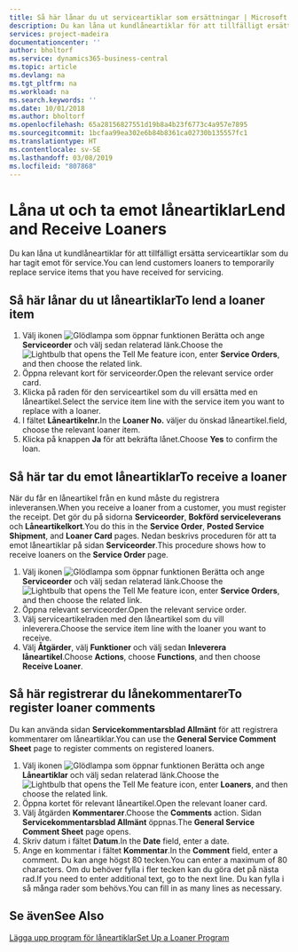 ```yaml
---
title: Så här lånar du ut serviceartiklar som ersättningar | Microsoft Docs
description: Du kan låna ut kundlåneartiklar för att tillfälligt ersätta serviceartiklar som du har tagit emot för service.
services: project-madeira
documentationcenter: ''
author: bholtorf
ms.service: dynamics365-business-central
ms.topic: article
ms.devlang: na
ms.tgt_pltfrm: na
ms.workload: na
ms.search.keywords: ''
ms.date: 10/01/2018
ms.author: bholtorf
ms.openlocfilehash: 65a28156827551d19b8a4b23f6773c4a957e7895
ms.sourcegitcommit: 1bcfaa99ea302e6b84b8361ca02730b135557fc1
ms.translationtype: HT
ms.contentlocale: sv-SE
ms.lasthandoff: 03/08/2019
ms.locfileid: "807868"
---
```

# <a name="lend-and-receive-loaners"></a><span data-ttu-id="a1af9-103">Låna ut och ta emot låneartiklar</span><span class="sxs-lookup"><span data-stu-id="a1af9-103">Lend and Receive Loaners</span></span>
<span data-ttu-id="a1af9-104">Du kan låna ut kundlåneartiklar för att tillfälligt ersätta serviceartiklar som du har tagit emot för service.</span><span class="sxs-lookup"><span data-stu-id="a1af9-104">You can lend customers loaners to temporarily replace service items that you have received for servicing.</span></span>  
  
## <a name="to-lend-a-loaner-item"></a><span data-ttu-id="a1af9-105">Så här lånar du ut låneartiklar</span><span class="sxs-lookup"><span data-stu-id="a1af9-105">To lend a loaner item</span></span>    
1. <span data-ttu-id="a1af9-106">Välj ikonen ![Glödlampa som öppnar funktionen Berätta](media/ui-search/search_small.png "Berätta vad du vill göra") och ange **Serviceorder** och välj sedan relaterad länk.</span><span class="sxs-lookup"><span data-stu-id="a1af9-106">Choose the ![Lightbulb that opens the Tell Me feature](media/ui-search/search_small.png "Tell me what you want to do") icon, enter **Service Orders**, and then choose the related link.</span></span>  
2. <span data-ttu-id="a1af9-107">Öppna relevant kort för serviceorder.</span><span class="sxs-lookup"><span data-stu-id="a1af9-107">Open the relevant service order card.</span></span>  
3. <span data-ttu-id="a1af9-108">Klicka på raden för den serviceartikel som du vill ersätta med en låneartikel.</span><span class="sxs-lookup"><span data-stu-id="a1af9-108">Select the service item line with the service item you want to replace with a loaner.</span></span>  
4. <span data-ttu-id="a1af9-109">I fältet **Låneartikelnr.**</span><span class="sxs-lookup"><span data-stu-id="a1af9-109">In the **Loaner No.**</span></span> <span data-ttu-id="a1af9-110">väljer du önskad låneartikel.</span><span class="sxs-lookup"><span data-stu-id="a1af9-110">field, choose the relevant loaner item.</span></span>  
5. <span data-ttu-id="a1af9-111">Klicka på knappen **Ja** för att bekräfta lånet.</span><span class="sxs-lookup"><span data-stu-id="a1af9-111">Choose **Yes** to confirm the loan.</span></span>  

## <a name="to-receive-a-loaner"></a><span data-ttu-id="a1af9-112">Så här tar du emot låneartiklar</span><span class="sxs-lookup"><span data-stu-id="a1af9-112">To receive a loaner</span></span>  
<span data-ttu-id="a1af9-113">När du får en låneartikel från en kund måste du registrera inleveransen.</span><span class="sxs-lookup"><span data-stu-id="a1af9-113">When you receive a loaner from a customer, you must register the receipt.</span></span> <span data-ttu-id="a1af9-114">Det gör du på sidorna **Serviceorder**, **Bokförd serviceleverans** och **Låneartikelkort**.</span><span class="sxs-lookup"><span data-stu-id="a1af9-114">You do this in the **Service Order**, **Posted Service Shipment**, and **Loaner Card** pages.</span></span> <span data-ttu-id="a1af9-115">Nedan beskrivs proceduren för att ta emot låneartiklar på sidan **Serviceorder**.</span><span class="sxs-lookup"><span data-stu-id="a1af9-115">This procedure shows how to receive loaners on the **Service Order** page.</span></span>  
  
1. <span data-ttu-id="a1af9-116">Välj ikonen ![Glödlampa som öppnar funktionen Berätta](media/ui-search/search_small.png "Berätta vad du vill göra") och ange **Serviceorder** och välj sedan relaterad länk.</span><span class="sxs-lookup"><span data-stu-id="a1af9-116">Choose the ![Lightbulb that opens the Tell Me feature](media/ui-search/search_small.png "Tell me what you want to do") icon, enter **Service Orders**, and then choose the related link.</span></span>  
2. <span data-ttu-id="a1af9-117">Öppna relevant serviceorder.</span><span class="sxs-lookup"><span data-stu-id="a1af9-117">Open the relevant service order.</span></span>  
3. <span data-ttu-id="a1af9-118">Välj serviceartikelraden med den låneartikel som du vill inleverera.</span><span class="sxs-lookup"><span data-stu-id="a1af9-118">Choose the service item line with the loaner you want to receive.</span></span>  
4. <span data-ttu-id="a1af9-119">Välj **Åtgärder**, välj **Funktioner** och välj sedan **Inleverera låneartikel**.</span><span class="sxs-lookup"><span data-stu-id="a1af9-119">Choose **Actions**, choose **Functions**, and then choose **Receive Loaner**.</span></span>  

## <a name="to-register-loaner-comments"></a><span data-ttu-id="a1af9-120">Så här registrerar du lånekommentarer</span><span class="sxs-lookup"><span data-stu-id="a1af9-120">To register loaner comments</span></span>  
<span data-ttu-id="a1af9-121">Du kan använda sidan **Servicekommentarsblad Allmänt** för att registrera kommentarer om låneartiklar.</span><span class="sxs-lookup"><span data-stu-id="a1af9-121">You can use the **General Service Comment Sheet** page to register comments on registered loaners.</span></span>  
  
1. <span data-ttu-id="a1af9-122">Välj ikonen ![Glödlampa som öppnar funktionen Berätta](media/ui-search/search_small.png "Berätta vad du vill göra") och ange **Låneartiklar** och välj sedan relaterad länk.</span><span class="sxs-lookup"><span data-stu-id="a1af9-122">Choose the ![Lightbulb that opens the Tell Me feature](media/ui-search/search_small.png "Tell me what you want to do") icon, enter **Loaners**, and then choose the related link.</span></span>  
2. <span data-ttu-id="a1af9-123">Öppna kortet för relevant låneartikel.</span><span class="sxs-lookup"><span data-stu-id="a1af9-123">Open the relevant loaner card.</span></span>  
3. <span data-ttu-id="a1af9-124">Välj åtgärden **Kommentarer**.</span><span class="sxs-lookup"><span data-stu-id="a1af9-124">Choose the **Comments** action.</span></span> <span data-ttu-id="a1af9-125">Sidan **Servicekommentarsblad Allmänt** öppnas.</span><span class="sxs-lookup"><span data-stu-id="a1af9-125">The **General Service Comment Sheet** page opens.</span></span>  
4. <span data-ttu-id="a1af9-126">Skriv datum i fältet **Datum**.</span><span class="sxs-lookup"><span data-stu-id="a1af9-126">In the **Date** field, enter a date.</span></span>  
5. <span data-ttu-id="a1af9-127">Ange en kommentar i fältet **Kommentar**.</span><span class="sxs-lookup"><span data-stu-id="a1af9-127">In the **Comment** field, enter a comment.</span></span> <span data-ttu-id="a1af9-128">Du kan ange högst 80 tecken.</span><span class="sxs-lookup"><span data-stu-id="a1af9-128">You can enter a maximum of 80 characters.</span></span> <span data-ttu-id="a1af9-129">Om du behöver fylla i fler tecken kan du göra det på nästa rad.</span><span class="sxs-lookup"><span data-stu-id="a1af9-129">If you need to enter additional text, go to the next line.</span></span> <span data-ttu-id="a1af9-130">Du kan fylla i så många rader som behövs.</span><span class="sxs-lookup"><span data-stu-id="a1af9-130">You can fill in as many lines as necessary.</span></span>  
  
## <a name="see-also"></a><span data-ttu-id="a1af9-131">Se även</span><span class="sxs-lookup"><span data-stu-id="a1af9-131">See Also</span></span>  
[<span data-ttu-id="a1af9-132">Lägga upp program för låneartiklar</span><span class="sxs-lookup"><span data-stu-id="a1af9-132">Set Up a Loaner Program</span></span>](service-how-setup-loaner-program.md)   
